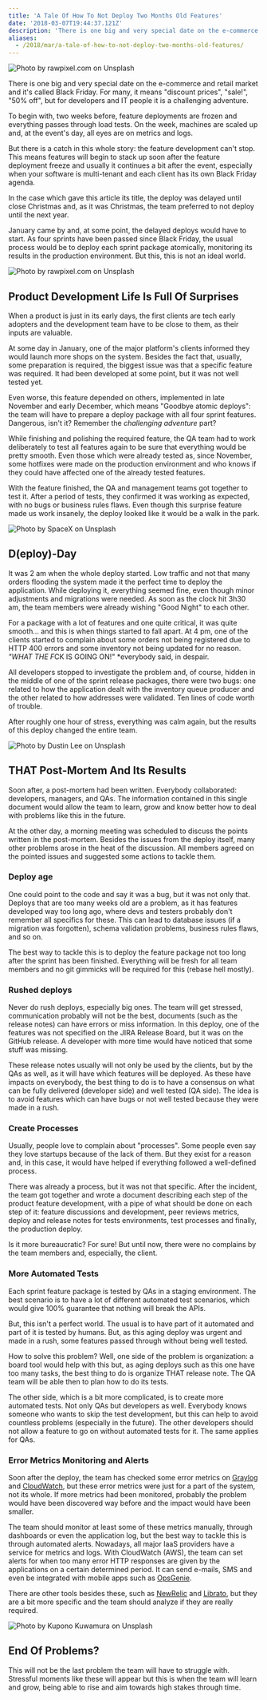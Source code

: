 ```yaml
---
title: 'A Tale Of How To Not Deploy Two Months Old Features'
date: '2018-03-07T19:44:37.121Z'
description: 'There is one big and very special date on the e-commerce and retail market and it is called Black Friday. For many, it means "discount prices", "sale!", "50% off", but for developers and IT people it is a challenging adventure.'
aliases:
  - /2018/mar/a-tale-of-how-to-not-deploy-two-months-old-features/ 
---
```


![Photo by rawpixel.com on Unsplash](header.jpeg)

There is one big and very special date on the e-commerce and retail market and it's called Black Friday. For many, it means "discount prices", "sale!", "50% off", but for developers and IT people it is a challenging adventure.

To begin with, two weeks before, feature deployments are frozen and everything passes through load tests. On the week, machines are scaled up and, at the event's day, all eyes are on metrics and logs.

But there is a catch in this whole story: the feature development can't stop. This means features will begin to stack up soon after the feature deployment freeze and usually it continues a bit after the event, especially when your software is multi-tenant and each client has its own Black Friday agenda.

In the case which gave this article its title, the deploy was delayed until close Christmas and, as it was Christmas, the team preferred to not deploy until the next year.

January came by and, at some point, the delayed deploys would have to start. As four sprints have been passed since Black Friday, the usual process would be to deploy each sprint package atomically, monitoring its results in the production environment. But this, this is not an ideal world.

![Photo by rawpixel.com on Unsplash](surprises.jpeg)

## Product Development Life Is Full Of Surprises

When a product is just in its early days, the first clients are tech early adopters and the development team have to be close to them, as their inputs are valuable.

At some day in January, one of the major platform's clients informed they would launch more shops on the system. Besides the fact that, usually, some preparation is required, the biggest issue was that a specific feature was required. It had been developed at some point, but it was not well tested yet.

Even worse, this feature depended on others, implemented in late November and early December, which means "Goodbye atomic deploys": the team will have to prepare a deploy package with all four sprint features. Dangerous, isn't it? Remember the _challenging adventure_ part?

While finishing and polishing the required feature, the QA team had to work deliberately to test all features again to be sure that everything would be pretty smooth. Even those which were already tested as, since November, some hotfixes were made on the production environment and who knows if they could have affected one of the already tested features.

With the feature finished, the QA and management teams got together to test it. After a period of tests, they confirmed it was working as expected, with no bugs or business rules flaws. Even though this surprise feature made us work insanely, the deploy looked like it would be a walk in the park.

![Photo by SpaceX on Unsplash](deploy.jpeg)

## D(eploy)-Day

It was 2 am when the whole deploy started. Low traffic and not that many orders flooding the system made it the perfect time to deploy the application. While deploying it, everything seemed fine, even though minor adjustments and migrations were needed. As soon as the clock hit 3h30 am, the team members were already wishing "Good Night" to each other.

For a package with a lot of features and one quite critical, it was quite smooth… and this is when things started to fall apart. At 4 pm, one of the clients started to complain about some orders not being registered due to HTTP 400 errors and some inventory not being updated for no reason. *"WHAT THE F*CK IS GOING ON!" \*everybody said, in despair.

All developers stopped to investigate the problem and, of course, hidden in the middle of one of the sprint release packages, there were two bugs: one related to how the application dealt with the inventory queue producer and the other related to how addresses were validated. Ten lines of code worth of trouble.

After roughly one hour of stress, everything was calm again, but the results of this deploy changed the entire team.

![Photo by Dustin Lee on Unsplash](postmortem.jpeg)

## THAT Post-Mortem And Its Results

Soon after, a post-mortem had been written. Everybody collaborated: developers, managers, and QAs. The information contained in this single document would allow the team to learn, grow and know better how to deal with problems like this in the future.

At the other day, a morning meeting was scheduled to discuss the points written in the post-mortem. Besides the issues from the deploy itself, many other problems arose in the heat of the discussion. All members agreed on the pointed issues and suggested some actions to tackle them.

### Deploy age

One could point to the code and say it was a bug, but it was not only that. Deploys that are too many weeks old are a problem, as it has features developed way too long ago, where devs and testers probably don't remember all specifics for these. This can lead to database issues (if a migration was forgotten), schema validation problems, business rules flaws, and so on.

The best way to tackle this is to deploy the feature package not too long after the sprint has been finished. Everything will be fresh for all team members and no git gimmicks will be required for this (rebase hell mostly).

### Rushed deploys

Never do rush deploys, especially big ones. The team will get stressed, communication probably will not be the best, documents (such as the release notes) can have errors or miss information. In this deploy, one of the features was not specified on the JIRA Release Board, but it was on the GitHub release. A developer with more time would have noticed that some stuff was missing.

These release notes usually will not only be used by the clients, but by the QAs as well, as it will have which features will be deployed. As these have impacts on everybody, the best thing to do is to have a consensus on what can be fully delivered (developer side) and well tested (QA side). The idea is to avoid features which can have bugs or not well tested because they were made in a rush.

### Create Processes

Usually, people love to complain about "processes". Some people even say they love startups because of the lack of them. But they exist for a reason and, in this case, it would have helped if everything followed a well-defined process.

There was already a process, but it was not that specific. After the incident, the team got together and wrote a document describing each step of the product feature development, with a pipe of what should be done on each step of it: feature discussions and development, peer reviews metrics, deploy and release notes for tests environments, test processes and finally, the production deploy.

Is it more bureaucratic? For sure! But until now, there were no complains by the team members and, especially, the client.

### More Automated Tests

Each sprint feature package is tested by QAs in a staging environment. The best scenario is to have a lot of different automated test scenarios, which would give 100% guarantee that nothing will break the APIs.

But, this isn't a perfect world. The usual is to have part of it automated and part of it is tested by humans. But, as this aging deploy was urgent and made in a rush, some features passed through without being well tested.

How to solve this problem? Well, one side of the problem is organization: a board tool would help with this but, as aging deploys such as this one have too many tasks, the best thing to do is organize THAT release note. The QA team will be able then to plan how to do its tests.

The other side, which is a bit more complicated, is to create more automated tests. Not only QAs but developers as well. Everybody knows someone who wants to skip the test development, but this can help to avoid countless problems (especially in the future). The other developers should not allow a feature to go on without automated tests for it. The same applies for QAs.

### Error Metrics Monitoring and Alerts

Soon after the deploy, the team has checked some error metrics on [Graylog](https://www.graylog.org) and [CloudWatch](https://aws.amazon.com/cloudwatch/), but these error metrics were just for a part of the system, not its whole. If more metrics had been monitored, probably the problem would have been discovered way before and the impact would have been smaller.

The team should monitor at least some of these metrics manually, through dashboards or even the application log, but the best way to tackle this is through automated alerts. Nowadays, all major IaaS providers have a service for metrics and logs. With CloudWatch (AWS), the team can set alerts for when too many error HTTP responses are given by the applications on a certain determined period. It can send e-mails, SMS and even be integrated with mobile apps such as [OpsGenie](https://www.opsgenie.com/).

There are other tools besides these, such as [NewRelic](https://newrelic.com/) and [Librato](https://www.librato.com/), but they are a bit more specific and the team should analyze if they are really required.

![Photo by Kupono Kuwamura on Unsplash](noproblems.jpeg)

## End Of Problems?

This will not be the last problem the team will have to struggle with. Stressful moments like these will appear but this is when the team will learn and grow, being able to rise and aim towards high stakes through time.
